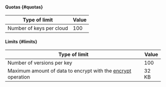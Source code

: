 #### Quotas {#quotas}

| Type of limit | Value |
| ----- | ----- |
| Number of keys per cloud | 100 |

#### Limits {#limits}

| Type of limit | Value |
| ----- | ----- |
| Number of versions per key | 100 |
| Maximum amount of data to encrypt with the [encrypt](../../kms/api-ref/SymmetricCrypto/encrypt) operation | 32 KB |

